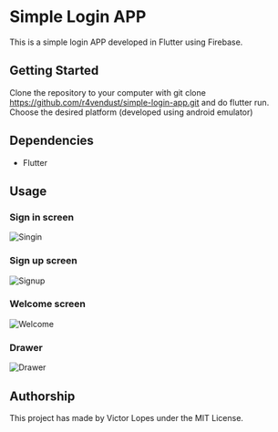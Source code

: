 # Simple Login APP

This is a simple login APP developed in Flutter using Firebase.

## Getting Started

Clone the repository to your computer with git clone https://github.com/r4vendust/simple-login-app.git and do flutter run. Choose the desired platform (developed using android emulator)

## Dependencies

* Flutter

## Usage

### Sign in screen
![Singin](/lib/assets/readme/login_screen.png)
### Sign up screen
![Signup](/lib/assets/readme/register_screen.png)
### Welcome screen
![Welcome](/lib/assets/readme/home_screen.png)
### Drawer
![Drawer](/lib/assets/readme/drawer.png)

## Authorship
This project has made by Victor Lopes under the MIT License.